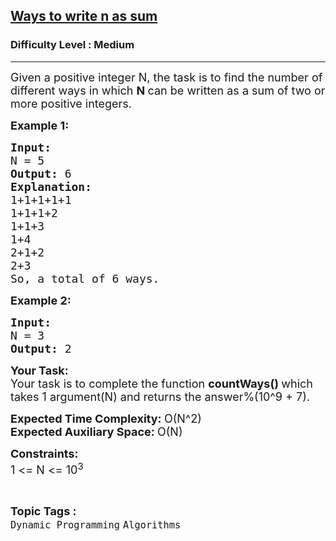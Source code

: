 <h2><a href="https://www.geeksforgeeks.org/problems/ways-to-write-n-as-sum-1587115621/1">Ways to write n as sum</a></h2><h3>Difficulty Level : Medium</h3><hr><div class="problems_problem_content__Xm_eO"><p><span style="font-size: 18px;">Given a positive integer N, the task is to&nbsp;find the number of different ways in which <strong>N </strong>can be written as a sum of two or more positive integers.</span></p>
<p><span style="font-size: 18px;"><strong>Example 1:</strong></span></p>
<pre><span style="font-size: 18px;"><strong>Input:
</strong>N = 5
<strong>Output: </strong>6<strong>
Explanation: </strong>
1+1+1+1+1
1+1+1+2
1+1+3
1+4
2+1+2
2+3
So, a total of 6 ways.</span>
</pre>
<p><span style="font-size: 18px;"><strong>Example 2:</strong></span></p>
<pre><span style="font-size: 18px;"><strong>Input:
</strong>N = 3
<strong>Output: </strong>2
</span></pre>
<p><span style="font-size: 18px;"><strong>Your Task:</strong><br>Your task is to complete the function <strong>countWays()&nbsp;</strong>which takes 1 argument(N) and returns the answer%(10^9 + 7).</span></p>
<p><span style="font-size: 18px;"><strong>Expected Time Complexity: </strong>O(N^2)<br><strong>Expected Auxiliary Space: </strong>O(N)<br></span></p>
<p><span style="font-size: 18px;"><strong>Constraints:</strong><br>1 &lt;= N &lt;= 10<sup>3</sup></span></p></div><br><p><span style=font-size:18px><strong>Topic Tags : </strong><br><code>Dynamic Programming</code>&nbsp;<code>Algorithms</code>&nbsp;